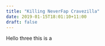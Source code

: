 ```yaml
---
title: "Killing NeverFap Cravezilla"
date: 2019-01-15T18:01:10+11:00
draft: false
---
```


Hello three this is a 